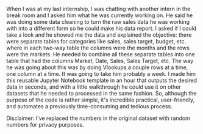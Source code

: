 When I was at my last internship, I was chatting with another intern in the break room and I asked him what he was currently working on. He said he was doing some data cleaning to turn the raw sales data he was working with into a different form so he could make his data report. I asked if I could take a look and he showed me the data and explained the objective: there were separate tables for categories like sales, sales target, budget, etc. where in each two-way table the columns were the months and the rows were the markets. He needed to combine all these separate tables into one table that had the columns Market, Date, Sales, Sales Target, etc. The way he was going about this was by doing Vlookups a couple rows at a time, one column at a time. It was going to take him probably a week. I made him this reusable Jupyter Notebook template in an hour that outputs the desired data in seconds, and with a little walkthrough he could use it on other datasets that he needed to processed in the same fashion. So, although the purpose of the code is rather simple, it's incredible practical, user-friendly, and automates a previously time-consuming and tedious process.

Disclaimer: I've replaced the numbers in the original dataset with random numbers for privacy purposes.
